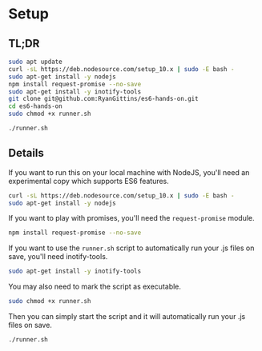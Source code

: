 # Setup

## TL;DR

```bash
sudo apt update
curl -sL https://deb.nodesource.com/setup_10.x | sudo -E bash -
sudo apt-get install -y nodejs
npm install request-promise --no-save
sudo apt-get install -y inotify-tools
git clone git@github.com:RyanGittins/es6-hands-on.git
cd es6-hands-on
sudo chmod +x runner.sh

./runner.sh
```

## Details

If you want to run this on your local machine with NodeJS, you'll need an experimental copy which supports ES6 features.

```bash
curl -sL https://deb.nodesource.com/setup_10.x | sudo -E bash -
sudo apt-get install -y nodejs
```

If you want to play with promises, you'll need the `request-promise` module.

```bash
npm install request-promise --no-save
```

If you want to use the `runner.sh` script to automatically run your .js files on save, you'll need inotify-tools.

```bash
sudo apt-get install -y inotify-tools
```

You may also need to mark the script as executable.

```bash
sudo chmod +x runner.sh
```

Then you can simply start the script and it will automatically run your .js files on save.

```bash
./runner.sh
```

